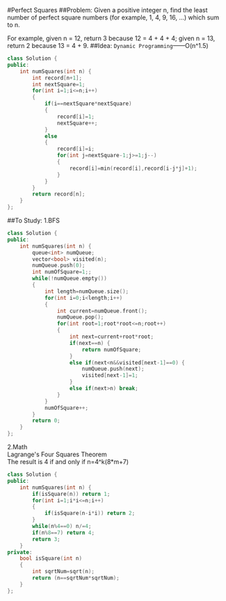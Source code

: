 #Perfect Squares
##Problem:
Given a positive integer n, find the least number of perfect square numbers (for example, 1, 4, 9, 16, ...) which sum to n.

For example, given n = 12, return 3 because 12 = 4 + 4 + 4; given n = 13, return 2 because 13 = 4 + 9.
##Idea:
`Dynamic Programming`——O(n^1.5)
```cpp
class Solution {
public:
    int numSquares(int n) {
        int record[n+1];
        int nextSquare=1;
        for(int i=1;i<=n;i++)
        {
            if(i==nextSquare*nextSquare)
            {
                record[i]=1;
                nextSquare++;
            }
            else
            {
                record[i]=i;
                for(int j=nextSquare-1;j>=1;j--)
                {
                    record[i]=min(record[i],record[i-j*j]+1);
                }
            }
        }
        return record[n];
    }
};
```
##To Study:
1.BFS
```cpp
class Solution {
public:
    int numSquares(int n) {
        queue<int> numQueue;
        vector<bool> visited(n);
        numQueue.push(0);
        int numOfSquare=1;;
        while(!numQueue.empty())
        {
            int length=numQueue.size();
            for(int i=0;i<length;i++)
            {
                int current=numQueue.front();
                numQueue.pop();
                for(int root=1;root*root<=n;root++)
                {
                    int next=current+root*root;
                    if(next==n) {
                        return numOfSquare;
                    }
                    else if(next<n&&visited[next-1]==0) {
                        numQueue.push(next);
                        visited[next-1]=1;
                    }
                    else if(next>n) break;
                }
            }
            numOfSquare++;
        }
        return 0;
    }
};
```
2.Math  
Lagrange's Four Squares Theorem  
The result is 4 if and only if n=4^k(8*m+7)
```cpp
class Solution {
public:
    int numSquares(int n) {
        if(isSquare(n)) return 1;
        for(int i=1;i*i<=n;i++)
        {
            if(isSquare(n-i*i)) return 2;
        }
        while(n%4==0) n/=4;
        if(n%8==7) return 4;
        return 3;
    }
private:
    bool isSquare(int n)
    {
        int sqrtNum=sqrt(n);
        return (n==sqrtNum*sqrtNum);
    }
};
```